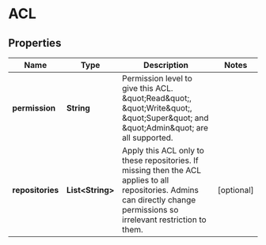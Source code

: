 

# ACL


## Properties

| Name | Type | Description | Notes |
|------------ | ------------- | ------------- | -------------|
|**permission** | **String** | Permission level to give this ACL.  \&quot;Read\&quot;, \&quot;Write\&quot;, \&quot;Super\&quot; and \&quot;Admin\&quot; are all supported.  |  |
|**repositories** | **List&lt;String&gt;** | Apply this ACL only to these repositories.  If missing then the ACL applies to all repositories.  Admins can directly change permissions so irrelevant restriction to them.  |  [optional] |



